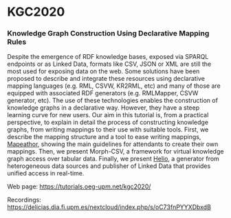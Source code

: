 # KGC2020
### Knowledge Graph Construction Using Declarative Mapping Rules
Despite the emergence of RDF knowledge bases, exposed via SPARQL endpoints or as Linked Data, formats like CSV, JSON or XML are still the most used for exposing data on the web. Some solutions have been proposed to describe and integrate these resources using declarative mapping languages (e.g. RML, CSVW, KR2RML, etc) and many of those are equipped with associated RDF generators (e.g. RMLMapper, CSVW generator, etc). The use of these technologies enables the construction of knowledge graphs in a declarative way. However, they have a steep learning curve for new users. Our aim in this tutorial is, from a practical perspective, to explain in detail the process of constructing knowledge graphs, from writing mappings to their use with suitable tools. First, we describe the mapping structure and a tool to ease writing mappings, [Mapeathor](https://morph.oeg.fi.upm.es/demo/mapeathor), showing the main guidelines for attendants to create their own mappings. Then, we present Morph-CSV, a framework for virtual knowledge graph access over tabular data. Finally, we present [Helio](http://helio.linkeddata.es/), a generator from heterogeneous data sources and publisher of Linked Data that provides unified access in real-time.

Web page: https://tutorials.oeg-upm.net/kgc2020/

Recordings: https://delicias.dia.fi.upm.es/nextcloud/index.php/s/oC73fnPYYXDbxdB
